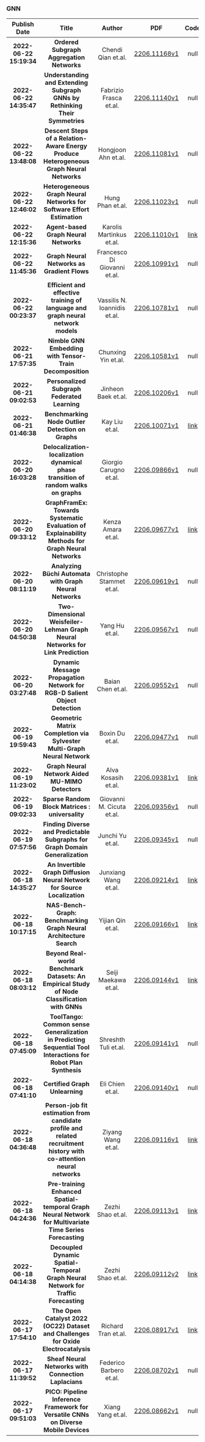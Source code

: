 
### GNN
|Publish Date|Title|Author|PDF|Code|
| :---: | :---: | :---: | :---: | :---: |
|**2022-06-22 15:19:34**|**Ordered Subgraph Aggregation Networks**|Chendi Qian et.al.|[2206.11168v1](http://arxiv.org/abs/2206.11168v1)|null|
|**2022-06-22 14:35:47**|**Understanding and Extending Subgraph GNNs by Rethinking Their Symmetries**|Fabrizio Frasca et.al.|[2206.11140v1](http://arxiv.org/abs/2206.11140v1)|null|
|**2022-06-22 13:48:08**|**Descent Steps of a Relation-Aware Energy Produce Heterogeneous Graph   Neural Networks**|Hongjoon Ahn et.al.|[2206.11081v1](http://arxiv.org/abs/2206.11081v1)|null|
|**2022-06-22 12:46:02**|**Heterogeneous Graph Neural Networks for Software Effort Estimation**|Hung Phan et.al.|[2206.11023v1](http://arxiv.org/abs/2206.11023v1)|null|
|**2022-06-22 12:15:36**|**Agent-based Graph Neural Networks**|Karolis Martinkus et.al.|[2206.11010v1](http://arxiv.org/abs/2206.11010v1)|[link](https://github.com/karolismart/agentnet)|
|**2022-06-22 11:45:36**|**Graph Neural Networks as Gradient Flows**|Francesco Di Giovanni et.al.|[2206.10991v1](http://arxiv.org/abs/2206.10991v1)|null|
|**2022-06-22 00:23:37**|**Efficient and effective training of language and graph neural network   models**|Vassilis N. Ioannidis et.al.|[2206.10781v1](http://arxiv.org/abs/2206.10781v1)|null|
|**2022-06-21 17:57:35**|**Nimble GNN Embedding with Tensor-Train Decomposition**|Chunxing Yin et.al.|[2206.10581v1](http://arxiv.org/abs/2206.10581v1)|null|
|**2022-06-21 09:02:53**|**Personalized Subgraph Federated Learning**|Jinheon Baek et.al.|[2206.10206v1](http://arxiv.org/abs/2206.10206v1)|null|
|**2022-06-21 01:46:38**|**Benchmarking Node Outlier Detection on Graphs**|Kay Liu et.al.|[2206.10071v1](http://arxiv.org/abs/2206.10071v1)|[link](https://github.com/pygod-team/pygod)|
|**2022-06-20 16:03:28**|**Delocalization-localization dynamical phase transition of random walks   on graphs**|Giorgio Carugno et.al.|[2206.09866v1](http://arxiv.org/abs/2206.09866v1)|null|
|**2022-06-20 09:33:12**|**GraphFramEx: Towards Systematic Evaluation of Explainability Methods for   Graph Neural Networks**|Kenza Amara et.al.|[2206.09677v1](http://arxiv.org/abs/2206.09677v1)|[link](https://github.com/k-amara/graphframex)|
|**2022-06-20 08:11:19**|**Analyzing Büchi Automata with Graph Neural Networks**|Christophe Stammet et.al.|[2206.09619v1](http://arxiv.org/abs/2206.09619v1)|null|
|**2022-06-20 04:50:38**|**Two-Dimensional Weisfeiler-Lehman Graph Neural Networks for Link   Prediction**|Yang Hu et.al.|[2206.09567v1](http://arxiv.org/abs/2206.09567v1)|null|
|**2022-06-20 03:27:48**|**Dynamic Message Propagation Network for RGB-D Salient Object Detection**|Baian Chen et.al.|[2206.09552v1](http://arxiv.org/abs/2206.09552v1)|null|
|**2022-06-19 19:59:43**|**Geometric Matrix Completion via Sylvester Multi-Graph Neural Network**|Boxin Du et.al.|[2206.09477v1](http://arxiv.org/abs/2206.09477v1)|null|
|**2022-06-19 11:23:02**|**Graph Neural Network Aided MU-MIMO Detectors**|Alva Kosasih et.al.|[2206.09381v1](http://arxiv.org/abs/2206.09381v1)|[link](https://github.com/GNN-based-MIMO-Detection/GNN-based-MIMO-Detection)|
|**2022-06-19 09:02:33**|**Sparse Random Block Matrices : universality**|Giovanni M. Cicuta et.al.|[2206.09356v1](http://arxiv.org/abs/2206.09356v1)|null|
|**2022-06-19 07:57:56**|**Finding Diverse and Predictable Subgraphs for Graph Domain   Generalization**|Junchi Yu et.al.|[2206.09345v1](http://arxiv.org/abs/2206.09345v1)|null|
|**2022-06-18 14:35:27**|**An Invertible Graph Diffusion Neural Network for Source Localization**|Junxiang Wang et.al.|[2206.09214v1](http://arxiv.org/abs/2206.09214v1)|[link](https://github.com/xianggebenben/ivgd)|
|**2022-06-18 10:17:15**|**NAS-Bench-Graph: Benchmarking Graph Neural Architecture Search**|Yijian Qin et.al.|[2206.09166v1](http://arxiv.org/abs/2206.09166v1)|[link](https://github.com/thumnlab/nas-bench-graph)|
|**2022-06-18 08:03:12**|**Beyond Real-world Benchmark Datasets: An Empirical Study of Node   Classification with GNNs**|Seiji Maekawa et.al.|[2206.09144v1](http://arxiv.org/abs/2206.09144v1)|[link](https://github.com/seijimaekawa/empirical-study-of-gnns)|
|**2022-06-18 07:45:09**|**ToolTango: Common sense Generalization in Predicting Sequential Tool   Interactions for Robot Plan Synthesis**|Shreshth Tuli et.al.|[2206.09141v1](http://arxiv.org/abs/2206.09141v1)|null|
|**2022-06-18 07:41:10**|**Certified Graph Unlearning**|Eli Chien et.al.|[2206.09140v1](http://arxiv.org/abs/2206.09140v1)|null|
|**2022-06-18 04:36:48**|**Person-job fit estimation from candidate profile and related recruitment   history with co-attention neural networks**|Ziyang Wang et.al.|[2206.09116v1](http://arxiv.org/abs/2206.09116v1)|[link](https://github.com/cciiplab/pjfcann)|
|**2022-06-18 04:24:36**|**Pre-training Enhanced Spatial-temporal Graph Neural Network for   Multivariate Time Series Forecasting**|Zezhi Shao et.al.|[2206.09113v1](http://arxiv.org/abs/2206.09113v1)|[link](https://github.com/zezhishao/step)|
|**2022-06-18 04:14:38**|**Decoupled Dynamic Spatial-Temporal Graph Neural Network for Traffic   Forecasting**|Zezhi Shao et.al.|[2206.09112v2](http://arxiv.org/abs/2206.09112v2)|[link](https://github.com/zezhishao/d2stgnn)|
|**2022-06-17 17:54:10**|**The Open Catalyst 2022 (OC22) Dataset and Challenges for Oxide   Electrocatalysis**|Richard Tran et.al.|[2206.08917v1](http://arxiv.org/abs/2206.08917v1)|[link](https://github.com/Open-Catalyst-Project/ocp)|
|**2022-06-17 11:39:52**|**Sheaf Neural Networks with Connection Laplacians**|Federico Barbero et.al.|[2206.08702v1](http://arxiv.org/abs/2206.08702v1)|null|
|**2022-06-17 09:51:03**|**PICO: Pipeline Inference Framework for Versatile CNNs on Diverse Mobile   Devices**|Xiang Yang et.al.|[2206.08662v1](http://arxiv.org/abs/2206.08662v1)|null|
